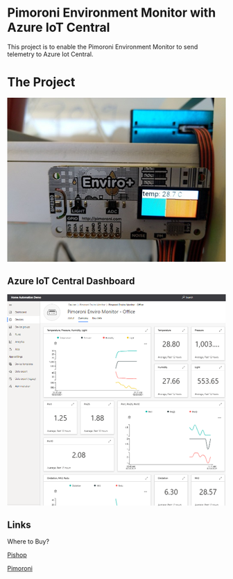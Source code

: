 # Pimoroni Environment Monitor with Azure IoT Central

This project is to enable the Pimoroni Environment Monitor to send telemetry to Azure Iot Central.  

# The Project


![Pimoroni Env Monitor](/images/envmonitor.jpg)


## Azure IoT Central Dashboard

![Dashboard](/images/dashboard.png)



## Links

Where to Buy?

[Pishop](https://www.pishop.co.za/store/enviro--for-raspberry-pi)


[Pimoroni](https://shop.pimoroni.com/products/enviro?variant=31155658457171)


